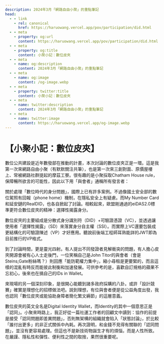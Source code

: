 ```yaml
---
description: 2024年3月「網路自由小聚」的重點筆記
head:
  - - link
    - rel: canonical
      href: https://haruowang.vercel.app/pov/participation/did.html
  - - meta
    - property: og:url
      content: https://haruowang.vercel.app/pov/participation/did.html
  - - meta
    - property: og:title
      content: 小聚小記：數位皮夾
  - - meta
    - name: og:description
      content: 2024年3月「網路自由小聚」的重點筆記
  - - meta
    - name: og:image
      content: /og-image.webp
  - - meta
    - property: twitter:title
      content: 小聚小記：數位皮夾
  - - meta
    - name: twitter:description
      content: 2024年3月「網路自由小聚」的重點筆記
  - - meta
    - name: twitter:image
      content: https://haruowang.vercel.app/og-image.webp
---
```


# 【小聚小記：數位皮夾】

<p><Badge type="info" text="🌳 Evergreen" /></P>

數位公共建設是近年數發部在推動的計畫，本次討論的數位皮夾正是一環。這是我第一次來網路自由小聚（有默默關注共筆），也是第一次來三創對面、原價屋樓上、常被網路社群提起的摩茲工寮。很有趣的是小聚採取Chatham House rule，保障暢所欲言的可能性，因此以下用「與會者」通稱所有發言者：

關於處理「數位時代的身分問題」，國際上已有許多案例。不過像國土安全部的數位駕照有回報（phone home）機制，在隱私安全上有疑慮。而My Number Card和延安鏈的RealDID，也各自掀起了討論。相較起來，歐盟剛通過的eiDAS2.0標準更符合數位皮夾的精神：選擇性揭露身分。

數位皮夾的主要組成是分散式身分識別符（DID）+可驗證憑證（VC），並透過讓使用者「選擇性揭露」（SD）來落實身分自主權（SSI）。而實際上VC還要包裝成更結構化的可驗證陳述（VP）才好應用。聽說前後端工程師耳熟能詳的JWT即為目前推行的VP格式。

到了討論時間，更是靈光四射。有人提出不同發證者見解衝突的問題，有人擔心皮夾開源會被有心人士走後門，一位笑稱自己是John Titor的與會者（會是Steins;Gate粉絲嗎？）則回應「能防範權力集中」，縮小尋租是更要緊的，而且這樣的混亂有時反而能彼此制衡和加速發展。可供參考的是，喜歡自訂規格的蘋果不忘初心，後來也在搞自己的IDs in Wallet。

來現場的另一個深刻印象，是很開心能聽到諸多政府採購的八卦。或許「設計競賽」確實是理想化的招標做法吧。說到理想，有位與會者便是從公益角度出發，我也認同「數位皮夾或能協助身障者簡化繁文縟節」的這層意義。

數位皮夾的英文全名是Digital Identity Wallet，而Identity的其中一個意思正是「認同」。小聚來時路上，我正好從一篇社運工作者的回顧文中讀到：協作的前提是接受「認同問題即差異問題」，否則無架構的組織就會陷入「狀態討論」，於比較「誰付出更多」的非正式關係中內耗。再次證明，和金錢不見得有關聯的「認同問題」，並沒有更容易處理。但這也不是新技術物誕生才有的煩惱，而是人性所致。在嚴謹、隱私性和彈性、便利性之間的取捨，果然很重要呢。